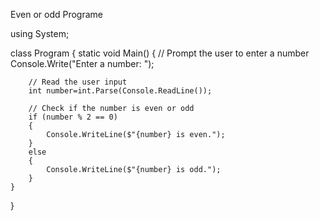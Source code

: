 Even or odd Programe


using System;

class Program
{
    static void Main()
    {
        // Prompt the user to enter a number
        Console.Write("Enter a number: ");
        
        // Read the user input
        int number=int.Parse(Console.ReadLine());

        // Check if the number is even or odd
        if (number % 2 == 0)
        {
            Console.WriteLine($"{number} is even.");
        }
        else
        {
            Console.WriteLine($"{number} is odd.");
        }
    }
}
